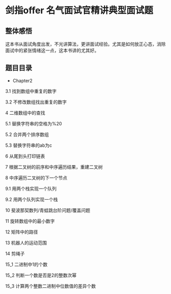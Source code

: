# 剑指offer 名气面试官精讲典型面试题

## 整体感悟

这本书从面试角度出发，不光讲算法，更讲面试经验。尤其是如何放正心态，消除面试中的紧张情绪这一点，这本书讲的尤其好。

## 题目目录

* Chapter2

3.1 找到数组中重复的数字

3.2 不修改数组找出重复的数字

4   二维数组中的查找

5.1 替换字符串的空格为%20

5.2 合并两个排序数组

5.3 替换字符串的ab为c

6   从尾到头打印链表

7   根据二叉树的前序和中序遍历结果，重建二叉树

8   中序遍历二叉树的下一个节点

9.1 用两个栈实现一个队列

9.2 用两个队列实现一个栈

10  斐波那契数列/青蛙跳台阶问题/覆盖问题

11  旋转数组中的最小数字

12  矩阵中的路径

13 机器人的运动范围

14  剪绳子

15_1 二进制中1的个数

15_2 判断一个数是否是2的整数次幂

15_3 计算两个整数二进制中位数值的差异个数